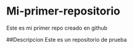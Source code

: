 # Mi-primer-repositorio
Este es mi primer repo creado en github

##Descripcion
Este es un repositorio de prueba
